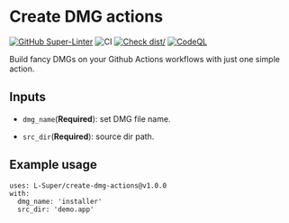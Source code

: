 # Create DMG actions

[![GitHub Super-Linter](https://github.com/actions/typescript-action/actions/workflows/linter.yml/badge.svg)](https://github.com/super-linter/super-linter)
![CI](https://github.com/actions/typescript-action/actions/workflows/ci.yml/badge.svg)
[![Check dist/](https://github.com/actions/typescript-action/actions/workflows/check-dist.yml/badge.svg)](https://github.com/actions/typescript-action/actions/workflows/check-dist.yml)
[![CodeQL](https://github.com/actions/typescript-action/actions/workflows/codeql-analysis.yml/badge.svg)](https://github.com/actions/typescript-action/actions/workflows/codeql-analysis.yml)

Build fancy DMGs on your Github Actions workflows with just one simple action.

## Inputs

+ `dmg_name`(**Required**): set DMG file name. 

+ `src_dir`(**Required**): source dir path.


## Example usage

```
uses: L-Super/create-dmg-actions@v1.0.0
with:
  dmg_name: 'installer'
  src_dir: 'demo.app'
```

   

